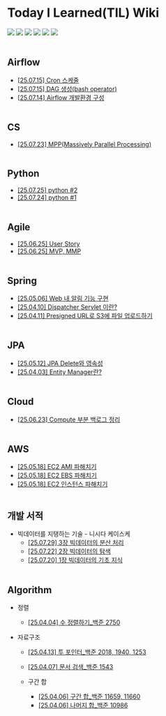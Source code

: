 # Today I Learned(TIL) Wiki
<img src="https://img.shields.io/badge/GitHub-100000?style=for-the-badge&logo=github&logoColor=white" /> <img src="https://img.shields.io/badge/Java-ED8B00?style=for-the-badge&logo=openjdk&logoColor=white" /> <img src="https://img.shields.io/badge/Spring-6DB33F?style=for-the-badge&logo=spring&logoColor=white"/> <img src="https://img.shields.io/badge/docker-%230db7ed.svg?style=for-the-badge&logo=docker&logoColor=white" /> <img src="https://img.shields.io/badge/Amazon_AWS-FF9900?style=for-the-badge&logo=amazonaws&logoColor=white" /> <img src ="https://img.shields.io/badge/Postman-FF6C37?style=for-the-badge&logo=postman&logoColor=white" />
<br></br>

## Airflow
- [[25.07.15] Cron 스케줄](https://github.com/rlagnlfo1004/TIL/blob/main/Airflow/Cron%20%EC%8A%A4%EC%BC%80%EC%A4%84.md)
- [[25.07.15] DAG 생성(bash operator)](https://github.com/rlagnlfo1004/TIL/blob/main/Airflow/DAG%20%EC%83%9D%EC%84%B1(bash%20operator).md)
- [[25.07.14] Airflow 개발환경 구성](https://github.com/rlagnlfo1004/TIL/blob/main/Airflow/Airflow%20%EA%B0%9C%EB%B0%9C%ED%99%98%EA%B2%BD%20%EA%B5%AC%EC%84%B1.md)
<br></br>

## CS
- [[25.07.23] MPP(Massively Parallel Processing)](https://github.com/rlagnlfo1004/TIL/blob/main/CS/MPP(Massively%20Parallel%20Processing).md)
<br></br>

## Python
- [[25.07.25] python #2](https://github.com/rlagnlfo1004/TIL/blob/main/Python/python_2.md)
- [[25.07.24] python #1](https://github.com/rlagnlfo1004/TIL/blob/main/Python/python_1.md)
<br></br>

## Agile
- [[25.06.25] User Story](https://github.com/rlagnlfo1004/TIL/blob/main/Agile/User%20Story.md)
- [[25.06.25] MVP, MMP](https://github.com/rlagnlfo1004/TIL/blob/main/Agile/MVP%2C%20MMP.md)
<br></br>

## Spring
- [[25.05.06] Web 내 알림 기능 구현](https://github.com/rlagnlfo1004/TIL/blob/main/Spring/%EC%95%8C%EB%A6%BC%EA%B8%B0%EB%8A%A5%20%EA%B5%AC%ED%98%84.md)
- [[25.04.10] Dispatcher Servlet 이란?](https://github.com/rlagnlfo1004/TIL/blob/main/Spring/Dispatcher%20Servlet%20%EC%9D%B4%EB%9E%80%3F.md)
- [[25.04.11] Presigned URL로 S3에 파일 업로드하기](https://github.com/rlagnlfo1004/TIL/blob/main/Spring/Presigned%20URL%EB%A1%9C%20S3%EC%97%90%20%ED%8C%8C%EC%9D%BC%20%EC%97%85%EB%A1%9C%EB%93%9C%ED%95%98%EA%B8%B0.md)
<br></br>

## JPA
- [[25.05.12] JPA Delete와 영속성](https://github.com/rlagnlfo1004/TIL/blob/main/JPA/JPA%20Delete%EC%99%80%20%EC%98%81%EC%86%8D%EC%84%B1.md)
- [[25.04.03] Entity Manager란?](https://github.com/rlagnlfo1004/TIL/blob/main/JPA/EntityManger%EB%9E%80%3F.md)
<br></br>

## Cloud
- [[25.06.23] Compute 부분 백로그 정리](https://github.com/rlagnlfo1004/TIL/blob/main/CLOUD/Compute%20%EB%B6%80%EB%B6%84%20%EB%B0%B1%EB%A1%9C%EA%B7%B8%20%EC%A0%95%EB%A6%AC.md)
<br></br>
 
## AWS
- [[25.05.18] EC2 AMI 파해치기](https://github.com/rlagnlfo1004/TIL/blob/main/AWS/EC2%20AMI%20%ED%8C%8C%ED%95%B4%EC%B9%98%EA%B8%B0.md)
- [[25.05.18] EC2 EBS 파해치기](https://github.com/rlagnlfo1004/TIL/blob/main/AWS/EC2%20EBS%20%ED%8C%8C%ED%95%B4%EC%B9%98%EA%B8%B0.md)
- [[25.05.18] EC2 인스턴스 파해치기](https://github.com/rlagnlfo1004/TIL/blob/main/AWS/EC2%20%EC%9D%B8%EC%8A%A4%ED%84%B4%EC%8A%A4%20%ED%8C%8C%ED%95%B4%EC%B9%98%EA%B8%B0.md)
<br></br>

## 개발 서적
- 빅데이터를 지탱하는 기술 - 니시다 케이스케
  - [[25.07.29] 3장 빅데이터의 분산 처리](https://github.com/rlagnlfo1004/TIL/blob/main/%EC%84%9C%EC%A0%81/%EB%B9%85%EB%8D%B0%EC%9D%B4%ED%84%B0%EB%A5%BC%20%EC%A7%80%ED%83%B1%ED%95%98%EB%8A%94%20%EA%B8%B0%EC%88%A0%20-%20%EB%8B%88%EC%8B%9C%EB%8B%A4%20%EC%BC%80%EC%9D%B4%EC%8A%A4%EC%BC%80/3%EC%9E%A5.%20%EB%B9%85%EB%8D%B0%EC%9D%B4%ED%84%B0%EC%9D%98%20%EB%B6%84%EC%82%B0%20%EC%B2%98%EB%A6%AC.md)
  - [[25.07.22] 2장 빅데이터의 탐색](https://github.com/rlagnlfo1004/TIL/blob/main/%EC%84%9C%EC%A0%81/%EB%B9%85%EB%8D%B0%EC%9D%B4%ED%84%B0%EB%A5%BC%20%EC%A7%80%ED%83%B1%ED%95%98%EB%8A%94%20%EA%B8%B0%EC%88%A0%20-%20%EB%8B%88%EC%8B%9C%EB%8B%A4%20%EC%BC%80%EC%9D%B4%EC%8A%A4%EC%BC%80/2%EC%9E%A5%20%EB%B9%85%EB%8D%B0%EC%9D%B4%ED%84%B0%EC%9D%98%20%ED%83%90%EC%83%89.md)
  - [[25.07.20] 1장 빅데이터의 기초 지식](https://github.com/rlagnlfo1004/TIL/blob/main/%EC%84%9C%EC%A0%81/%EB%B9%85%EB%8D%B0%EC%9D%B4%ED%84%B0%EB%A5%BC%20%EC%A7%80%ED%83%B1%ED%95%98%EB%8A%94%20%EA%B8%B0%EC%88%A0%20-%20%EB%8B%88%EC%8B%9C%EB%8B%A4%20%EC%BC%80%EC%9D%B4%EC%8A%A4%EC%BC%80/1%EC%9E%A5%20%EB%B9%85%EB%8D%B0%EC%9D%B4%ED%84%B0%EC%9D%98%20%EA%B8%B0%EC%B4%88%20%EC%A7%80%EC%8B%9D.md)
<br></br>

## Algorithm
- 정렬
  - [[25.04.04] 수 정렬하기_백준 2750](https://github.com/rlagnlfo1004/TIL/blob/main/Algorithm/%EC%A0%95%EB%A0%AC/%EC%88%98%20%EC%A0%95%EB%A0%AC%ED%95%98%EA%B8%B0_%EB%B0%B1%EC%A4%80%202750.md)
  

- 자료구조
  - [[25.04.13] 투 포인터_백준 2018, 1940, 1253](https://github.com/rlagnlfo1004/TIL/blob/main/Algorithm/%EC%9E%90%EB%A3%8C%EA%B5%AC%EC%A1%B0/%ED%88%AC%20%ED%8F%AC%EC%9D%B8%ED%84%B0_%EB%B0%B1%EC%A4%80%202018%2C%201940%2C%201253.md)
  - [[25.04.07] 문서 검색_백준 1543](https://github.com/rlagnlfo1004/TIL/blob/main/Algorithm/%EC%9E%90%EB%A3%8C%EA%B5%AC%EC%A1%B0/%EB%AC%B8%EC%84%9C%20%EA%B2%80%EC%83%89_%EB%B0%B1%EC%A4%80%201543.md)
  
  - 구간 합
    - [[25.04.06] 구간 합_백준 11659, 11660](https://github.com/rlagnlfo1004/TIL/blob/main/Algorithm/%EC%9E%90%EB%A3%8C%EA%B5%AC%EC%A1%B0/%EA%B5%AC%EA%B0%84%20%ED%95%A9/%EA%B5%AC%EA%B0%84%20%ED%95%A9_%EB%B0%B1%EC%A4%80%2011659%2C%2011660.md)
    - [[25.04.06] 나머지 합_백준 10986](https://github.com/rlagnlfo1004/TIL/blob/main/Algorithm/%EC%9E%90%EB%A3%8C%EA%B5%AC%EC%A1%B0/%EA%B5%AC%EA%B0%84%20%ED%95%A9/%EB%82%98%EB%A8%B8%EC%A7%80%20%ED%95%A9_%EB%B0%B1%EC%A4%80%2010986.md)
